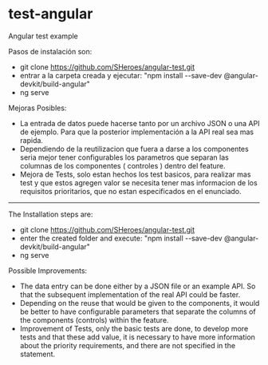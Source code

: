 # test-angular
Angular test example


Pasos de instalación son:

- git clone https://github.com/SHeroes/angular-test.git
- entrar a la carpeta creada y ejecutar:  "npm install --save-dev @angular-devkit/build-angular"
- ng serve


Mejoras Posibles:

- La entrada de datos puede hacerse tanto por un archivo JSON o una API de ejemplo. Para que la posterior implementación a la API real sea mas rapida.
- Dependiendo de la reutilizacion que fuera a darse a los componentes seria mejor tener configurables los parametros que separan las columnas de los componentes ( controles ) dentro del feature.
- Mejora de Tests, solo estan hechos los test basicos, para realizar mas test y que estos agregen valor se necesita tener mas informacion de los requisitos prioritarios, que no estan especificados en el enunciado.

---------------------------------------------------------------------------------------------------------------------------------------------------

The Installation steps are:

- git clone https://github.com/SHeroes/angular-test.git
- enter the created folder and execute: "npm install --save-dev @angular-devkit/build-angular"
- ng serve

Possible Improvements:

- The data entry can be done either by a JSON file or an example API. So that the subsequent implementation of the real API could be faster.
- Depending on the reuse that would be given to the components, it would be better to have configurable parameters that separate the columns of the components (controls) within the feature.
- Improvement of Tests, only the basic tests are done, to develop more tests and that these add value, it is necessary to have more information about the priority requirements, and there are not specified in the statement.